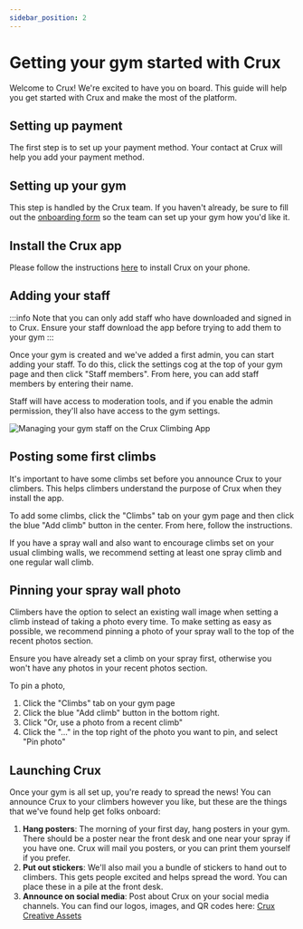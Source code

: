 ```yaml
---
sidebar_position: 2
---
```


# Getting your gym started with Crux

Welcome to Crux! We're excited to have you on board. This guide will help you get started with Crux and make the most of the platform.

## Setting up payment

The first step is to set up your payment method. Your contact at Crux will help you add your payment method.

## Setting up your gym

This step is handled by the Crux team. If you haven't already, be sure to fill out the [onboarding form](https://docs.google.com/forms/d/e/1FAIpQLSfGkpQTSZSxq_EkcjB22kqrXb_3uxENddPGh3s8woO9ytM61g/viewform?usp=sf_link) so the team can set up your gym how you'd like it.

## Install the Crux app

Please follow the instructions [here](/docs/documentation-for-climbers/getting-started/downloading-crux-and-signing-in.md) to install Crux on your phone.

## Adding your staff

:::info
Note that you can only add staff who have downloaded and signed in to Crux. Ensure your staff download the app before trying to add them to your gym
:::

Once your gym is created and we've added a first admin, you can start adding your staff. To do this, click the settings cog at the top of your gym page and then click "Staff members". From here, you can add staff members by entering their name.

Staff will have access to moderation tools, and if you enable the admin permission, they'll also have access to the gym settings.

<img src="/img/manage-your-staff.png" alt="Managing your gym staff on the Crux Climbing App" class="screenshot" />

## Posting some first climbs

It's important to have some climbs set before you announce Crux to your climbers. This helps climbers understand the purpose of Crux when they install the app.

To add some climbs, click the "Climbs" tab on your gym page and then click the blue "Add climb" button in the center. From here, follow the instructions.

If you have a spray wall and also want to encourage climbs set on your usual climbing walls, we recommend setting at least one spray climb and one regular wall climb.

## Pinning your spray wall photo

Climbers have the option to select an existing wall image when setting a climb instead of taking a photo every time. To make setting as easy as possible, we recommend pinning a photo of your spray wall to the top of the recent photos section.

Ensure you have already set a climb on your spray first, otherwise you won't have any photos in your recent photos section.

To pin a photo,

1. Click the "Climbs" tab on your gym page
2. Click the blue "Add climb" button in the bottom right.
3. Click "Or, use a photo from a recent climb"
4. Click the "..." in the top right of the photo you want to pin, and select "Pin photo"

## Launching Crux

Once your gym is all set up, you're ready to spread the news! You can announce Crux to your climbers however you like, but these are the things that we've found help get folks onboard:

1. **Hang posters**: The morning of your first day, hang posters in your gym. There should be a poster near the front desk and one near your spray if you have one. Crux will mail you posters, or you can print them yourself if you prefer.
2. **Put out stickers**: We'll also mail you a bundle of stickers to hand out to climbers. This gets people excited and helps spread the word. You can place these in a pile at the front desk.
3. **Announce on social media**: Post about Crux on your social media channels. You can find our logos, images, and QR codes here: [Crux Creative Assets](https://drive.google.com/drive/u/0/folders/1Opfo40ceL-2rQ98L8CWc5F4BQouUiLFu)
